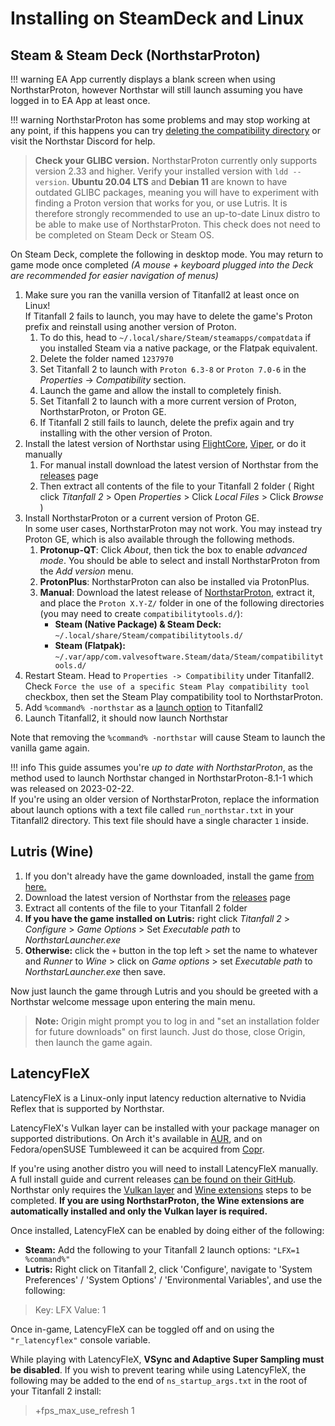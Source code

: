 # Installing on SteamDeck and Linux

## Steam & Steam Deck (NorthstarProton)

!!! warning
    EA App currently displays a blank screen when using NorthstarProton, however Northstar will still launch assuming you have logged in to EA App at least once.


!!! warning
    NorthstarProton has some problems and may stop working at any point, if this happens you can try [deleting the compatibility directory](linux-troubleshooting.md#northstar-not-launching-with-steam) or visit the Northstar Discord for help.


> **Check your GLIBC version.** NorthstarProton currently only supports version 2.33 and higher. Verify your installed version with `ldd --version`. **Ubuntu 20.04 LTS** and **Debian 11** are known to have outdated GLIBC packages, meaning you will have to experiment with finding a Proton version that works for you, or use Lutris. It is therefore strongly recommended to use an up-to-date Linux distro to be able to make use of NorthstarProton. This check does not need to be completed on Steam Deck or Steam OS.

On Steam Deck, complete the following in desktop mode. You may return to game mode once completed _(A mouse + keyboard plugged into the Deck are recommended for easier navigation of menus)_

 1. Make sure you ran the vanilla version of Titanfall2 at least once on Linux!  
    If Titanfall 2 fails to launch, you may have to delete the game's Proton prefix and reinstall using another version of Proton.
    1. To do this, head to `~/.local/share/Steam/steamapps/compatdata` if you installed Steam via a native package, or the Flatpak equivalent.
    2. Delete the folder named `1237970`
    3. Set Titanfall 2 to launch with `Proton 6.3-8` or `Proton 7.0-6` in the _Properties_ -> _Compatibility_ section.
    4. Launch the game and allow the install to completely finish.
    5. Set Titanfall 2 to launch with a more current version of Proton, NorthstarProton, or Proton GE.
    6. If Titanfall 2 still fails to launch, delete the prefix again and try installing with the other version of Proton.
 2. Install the latest version of Northstar using [FlightCore](../installing-northstar/northstar-installers/README.md#geckoeidechse-flightcore), [Viper](../installing-northstar/northstar-installers/README.md#0negal-viper), or do it manually
    1. For manual install download the latest version of Northstar from the [releases](https://github.com/R2Northstar/Northstar/releases) page
    2. Then extract all contents of the file to your Titanfall 2 folder ( Right click _Titanfall 2_ > Open _Properties_ > Click _Local Files_ > Click _Browse_ )
 3. Install NorthstarProton or a current version of Proton GE.  
    In some user cases, NorthstarProton may not work. You may instead try Proton GE, which is also available through the following methods.
    1. **Protonup-QT**: Click _About_, then tick the box to enable _advanced mode_. You should be able to select and install NorthstarProton from the _Add version_ menu.
    2. **ProtonPlus**: NorthstarProton can also be installed via ProtonPlus.
    3. **Manual**: Download the latest release of [NorthstarProton](https://github.com/cyrv6737/NorthstarProton/releases/), extract it, and place the `Proton X.Y-Z/` folder in one of the following directories (you may need to create `compatibilitytools.d/`):
         * **Steam (Native Package) & Steam Deck:** `~/.local/share/Steam/compatibilitytools.d/`
         * **Steam (Flatpak):** `~/.var/app/com.valvesoftware.Steam/data/Steam/compatibilitytools.d/`
 4. Restart Steam. Head to `Properties -> Compatibility` under Titanfall2. Check `Force the use of a specific Steam Play compatibility tool` checkbox, then set the Steam Play compatibility tool to NorthstarProton.
 5. Add `%command% -northstar` as a [launch option](../installing-northstar/troubleshooting.md#launch-opts) to Titanfall2
 6. Launch Titanfall2, it should now launch Northstar

Note that removing the `%command% -northstar` will cause Steam to launch the vanilla game again.

!!! info
    This guide assumes you're *up to date with NorthstarProton*, as the method used to launch Northstar changed in NorthstarProton-8.1-1 which was released on 2023-02-22.\
    If you're using an older version of NorthstarProton, replace the information about launch options with a text file called `run_northstar.txt` in your Titanfall2 directory. This text file should have a single character `1` inside.


## Lutris (Wine)

1. If you don't already have the game downloaded, install the game [from here.](https://lutris.net/games/titanfall-2/)
2. Download the latest version of Northstar from the [releases](https://github.com/R2Northstar/Northstar/releases) page
3. Extract all contents of the file to your Titanfall 2 folder
4. **If you have the game installed on Lutris:** right click _Titanfall 2_ > _Configure_ > _Game Options_ > Set _Executable path_ to _NorthstarLauncher.exe_
5. **Otherwise:** click the `+` button in the top left > set the name to whatever and _Runner_ to _Wine_ > click on _Game options_ > set _Executable path_ to _NorthstarLauncher.exe_ then save.

Now just launch the game through Lutris and you should be greeted with a Northstar welcome message upon entering the main menu.

> **Note:** Origin might prompt you to log in and "set an installation folder for future downloads" on first launch. Just do those, close Origin, then launch the game again.

## LatencyFleX

LatencyFleX is a Linux-only input latency reduction alternative to Nvidia Reflex that is supported by Northstar.

LatencyFleX's Vulkan layer can be installed with your package manager on supported distributions. On Arch it's available in [AUR](https://aur.archlinux.org/packages/latencyflex-git), and on Fedora/openSUSE Tumbleweed it can be acquired from [Copr](https://copr.fedorainfracloud.org/coprs/kylegospo/LatencyFleX/).

If you're using another distro you will need to install LatencyFleX manually. A full install guide and current releases [can be found on their GitHub](https://github.com/ishitatsuyuki/LatencyFleX). Northstar only requires the [Vulkan layer](https://github.com/ishitatsuyuki/LatencyFleX#latencyflex-vulkan-layer-essential) and [Wine extensions](https://github.com/ishitatsuyuki/LatencyFleX#latencyflex-wine-extensions-required-for-proton-reflex-integration) steps to be completed. **If you are using NorthstarProton, the Wine extensions are automatically installed and only the Vulkan layer is required.**

Once installed, LatencyFleX can be enabled by doing either of the following:

* **Steam:** Add the following to your Titanfall 2 launch options: `"LFX=1 %command%"`
* **Lutris:** Right click on Titanfall 2, click 'Configure', navigate to 'System Preferences' / 'System Options' / 'Environmental Variables', and use the following:

> Key: LFX Value: 1

Once in-game, LatencyFleX can be toggled off and on using the `"r_latencyflex"` console variable.

While playing with LatencyFleX, **VSync and Adaptive Super Sampling must be disabled**. If you wish to prevent tearing while using LatencyFleX, the following may be added to the end of `ns_startup_args.txt` in the root of your Titanfall 2 install:

> \+fps\_max\_use\_refresh 1
